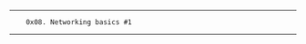 ----------------------------------------------------------------
		0x08. Networking basics #1
________________________________________________________________